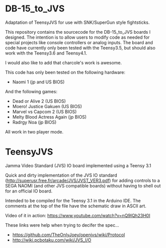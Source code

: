 # DB-15_to_JVS
Adaptation of TeensyJVS for use with SNK/SuperGun style fightsticks.

This repository contains the sourcecode for the DB-15_to_JVS boards I designed.  The intention is to allow users to modify code as needed for special projects like console controllers or analog inputs.  The board and code have currently only been tested with the Teensy3.5, but should also work with the Teensy3.6 and Teensy4.1.

I would also like to add that charcole's work is awesome.

This code has only been tested on the following hardware:
- Naomi 1 (jp and US BIOS)

And the following games:
- Dead or Alive 2 (US BIOS)
- Moero! Justice Gakuen (US BIOS)
- Marvel vs Capcom 2 (US BIOS)
- Melty Blood Actress Again (jp BIOS)
- Radrgy Noa (jp BIOS)

All work in two player mode.

# TeensyJVS
Jamma Video Standard (JVS) IO board implemented using a Teensy 3.1

Quick and dirty implementation of the JVS IO standard (http://superusr.free.fr/arcade/JVS/JVST_VER3.pdf) for adding controls to a SEGA NAOMI (and other JVS compatible boards) without having to shell out for an official IO board.

Intended to be compiled for the Teensy 3.1 in the Arduino IDE. The comments at the top of the file have the schematic draw in ASCII art.

Video of it in action: https://www.youtube.com/watch?v=nQ9IQh23H0I

These links were help when trying to decifer the spec...
- https://github.com/TheOnlyJoey/openjvs/wiki/Protocol
- http://wiki.pcbotaku.com/wiki/JVS_I/O
